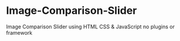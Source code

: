 # Image-Comparison-Slider
Image Comparison Slider using HTML CSS &amp; JavaScript no plugins or framework
